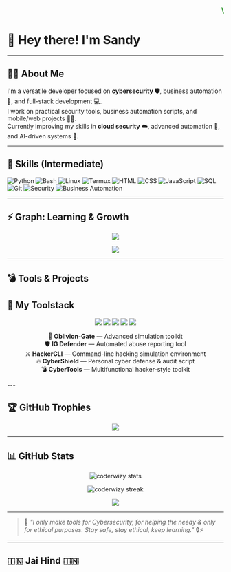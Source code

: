 <p align="center">
  <marquee behavior="scroll" direction="left" scrollamount="10">
    <span style="color: green; font-size: 20px;">Welcome To My Bio</span>
  </marquee>
</p>

# 👋 Hey there! I'm **Sandy** 

---

## 🧑‍💻 About Me

I'm a versatile developer focused on **cybersecurity 🛡️**, business automation 💼, and full-stack development 💻.  
I work on practical security tools, business automation scripts, and mobile/web projects 📱🌐.  
Currently improving my skills in **cloud security ☁️**, advanced automation 🤖, and AI-driven systems 🤯.

---

## 🚀 Skills (Intermediate)

![Python](https://img.shields.io/badge/-Python-05122A?style=flat&logo=python)
![Bash](https://img.shields.io/badge/-Bash-05122A?style=flat&logo=gnu-bash)
![Linux](https://img.shields.io/badge/-Linux-05122A?style=flat&logo=linux)
![Termux](https://img.shields.io/badge/-Termux-05122A?style=flat&logo=termux)
![HTML](https://img.shields.io/badge/-HTML-05122A?style=flat&logo=html5)
![CSS](https://img.shields.io/badge/-CSS-05122A?style=flat&logo=css3)
![JavaScript](https://img.shields.io/badge/-JavaScript-05122A?style=flat&logo=javascript)
![SQL](https://img.shields.io/badge/-SQL-05122A?style=flat&logo=mysql)
![Git](https://img.shields.io/badge/-Git-05122A?style=flat&logo=git)
![Security](https://img.shields.io/badge/-Security-05122A?style=flat&logo=datadog)
![Business Automation](https://img.shields.io/badge/-Business%20Automation-05122A?style=flat&logo=matrix)

---

## ⚡ Graph: Learning & Growth

<p align="center">
  <img src="https://github-profile-summary-cards.vercel.app/api/cards/productive-time?username=coderwizy&theme=tokyonight&utcOffset=8" />
</p>

<p align="center">
  <img src="https://github-readme-activity-graph.vercel.app/graph?username=coderwizy&theme=tokyo-night&area=true&hide_border=true&custom_title=Business+%26+Cybersecurity+Growth" />
</p>

---

## 💣 Tools & Projects
## 🧰 My Toolstack

<p align="center">
  <img src="https://img.shields.io/badge/🚀-Oblivion--Gate-0a0a0a?style=for-the-badge&logo=terminal&logoColor=white" />
  <img src="https://img.shields.io/badge/🛡️-IG%20Defender-0a0a0a?style=for-the-badge&logo=protonmail&logoColor=white" />
  <img src="https://img.shields.io/badge/⚔️-HackerCLI-0a0a0a?style=for-the-badge&logo=gnubash&logoColor=white" />
  <img src="https://img.shields.io/badge/🔥-CyberShield-0a0a0a?style=for-the-badge&logo=fortinet&logoColor=white" />
  <img src="https://img.shields.io/badge/💣-CyberTools-0a0a0a?style=for-the-badge&logo=tryhackme&logoColor=white" />
</p>

<p align="center">
  🚀 <b>Oblivion-Gate</b> — Advanced simulation toolkit <br>
  🛡️ <b>IG Defender</b> — Automated abuse reporting tool <br>
  ⚔️ <b>HackerCLI</b> — Command-line hacking simulation environment <br>
  🔥 <b>CyberShield</b> — Personal cyber defense & audit script <br>
  💣 <b>CyberTools</b> — Multifunctional hacker-style toolkit
</p>
---

## 🏆 GitHub Trophies

<p align="center">
  <img src="https://github-profile-trophy.vercel.app/?username=coderwizy&theme=darkhub&no-bg=true&no-frame=true&title=MultiLanguage,Followers,Stars,Commit,Repositories,PullRequest" />
</p>

---

## 📊 GitHub Stats

<p align="center">
  <img src="https://github-readme-stats.vercel.app/api?username=coderwizy&show_icons=true&theme=tokyonight" alt="coderwizy stats" />
</p>

<p align="center">
  <img src="https://github-readme-streak-stats.herokuapp.com/?user=coderwizy&theme=tokyonight" alt="coderwizy streak" />
</p>

<p align="center">
  <img src="https://github-profile-summary-cards.vercel.app/api/cards/profile-details?username=coderwizy&theme=tokyonight" />
</p>

---

> 💬 _"I only make tools for Cybersecurity, for helping the needy & only for ethical purposes. Stay safe, stay ethical, keep learning."_ 🔒⚡

---

## 🇮🇳 Jai Hind 🇮🇳

